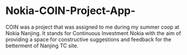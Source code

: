 # Nokia-COIN-Project-App-
COIN was a project that was assigned to me during my summer coop at Nokia Nanjing. It stands for Continuous Investment Nokia with the aim of providing a space for constructive suggestions and feedback for the betterment of Nanjing TC site.
